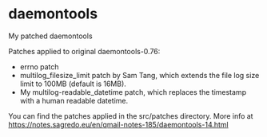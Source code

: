 # daemontools
My patched daemontools

Patches applied to original daemontools-0.76:

* errno patch
* multilog_filesize_limit patch by Sam Tang, which extends the file log size limit to 100MB (default is 16MB).
* My multilog-readable_datetime patch, which replaces the timestamp with a human readable datetime.

You can find the patches applied in the src/patches directory.
More info at https://notes.sagredo.eu/en/qmail-notes-185/daemontools-14.html
